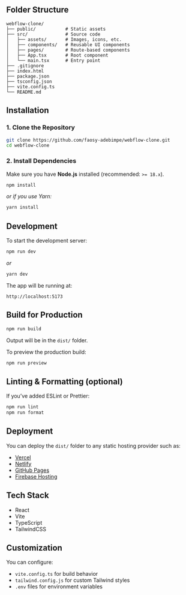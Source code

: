 ## Folder Structure

```
webflow-clone/
├── public/           # Static assets
├── src/              # Source code
│   ├── assets/       # Images, icons, etc.
│   ├── components/   # Reusable UI components
│   ├── pages/        # Route-based components
│   ├── App.tsx       # Root component
│   └── main.tsx      # Entry point
├── .gitignore
├── index.html
├── package.json
├── tsconfig.json
├── vite.config.ts
└── README.md
```

## Installation

### 1. Clone the Repository

```bash
git clone https://github.com/faosy-adebimpe/webflow-clone.git
cd webflow-clone
```

### 2. Install Dependencies

Make sure you have **Node.js** installed (recommended: `>= 18.x`).

```bash
npm install
```

_or if you use Yarn:_

```bash
yarn install
```

## Development

To start the development server:

```bash
npm run dev
```

_or_

```bash
yarn dev
```

The app will be running at:

```
http://localhost:5173
```

## Build for Production

```bash
npm run build
```

Output will be in the `dist/` folder.

To preview the production build:

```bash
npm run preview
```

## Linting & Formatting (optional)

If you’ve added ESLint or Prettier:

```bash
npm run lint
npm run format
```

## Deployment

You can deploy the `dist/` folder to any static hosting provider such as:

-   [Vercel](https://vercel.com/)
-   [Netlify](https://www.netlify.com/)
-   [GitHub Pages](https://pages.github.com/)
-   [Firebase Hosting](https://firebase.google.com/docs/hosting)

## Tech Stack

-   React
-   Vite
-   TypeScript
-   TailwindCSS

## Customization

You can configure:

-   `vite.config.ts` for build behavior
-   `tailwind.config.js` for custom Tailwind styles
-   `.env` files for environment variables
